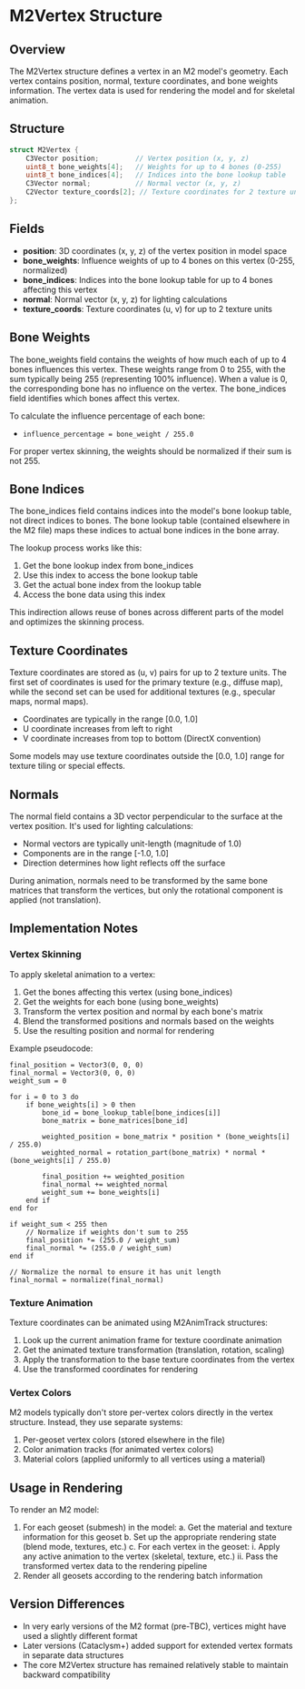 # M2Vertex Structure

## Overview
The M2Vertex structure defines a vertex in an M2 model's geometry. Each vertex contains position, normal, texture coordinates, and bone weights information. The vertex data is used for rendering the model and for skeletal animation.

## Structure

```cpp
struct M2Vertex {
    C3Vector position;         // Vertex position (x, y, z)
    uint8_t bone_weights[4];   // Weights for up to 4 bones (0-255)
    uint8_t bone_indices[4];   // Indices into the bone lookup table
    C3Vector normal;           // Normal vector (x, y, z)
    C2Vector texture_coords[2]; // Texture coordinates for 2 texture units
};
```

## Fields

- **position**: 3D coordinates (x, y, z) of the vertex position in model space
- **bone_weights**: Influence weights of up to 4 bones on this vertex (0-255, normalized)
- **bone_indices**: Indices into the bone lookup table for up to 4 bones affecting this vertex
- **normal**: Normal vector (x, y, z) for lighting calculations
- **texture_coords**: Texture coordinates (u, v) for up to 2 texture units

## Bone Weights

The bone_weights field contains the weights of how much each of up to 4 bones influences this vertex. These weights range from 0 to 255, with the sum typically being 255 (representing 100% influence). When a value is 0, the corresponding bone has no influence on the vertex. The bone_indices field identifies which bones affect this vertex.

To calculate the influence percentage of each bone:
- `influence_percentage = bone_weight / 255.0`

For proper vertex skinning, the weights should be normalized if their sum is not 255.

## Bone Indices

The bone_indices field contains indices into the model's bone lookup table, not direct indices to bones. The bone lookup table (contained elsewhere in the M2 file) maps these indices to actual bone indices in the bone array.

The lookup process works like this:
1. Get the bone lookup index from bone_indices
2. Use this index to access the bone lookup table
3. Get the actual bone index from the lookup table
4. Access the bone data using this index

This indirection allows reuse of bones across different parts of the model and optimizes the skinning process.

## Texture Coordinates

Texture coordinates are stored as (u, v) pairs for up to 2 texture units. The first set of coordinates is used for the primary texture (e.g., diffuse map), while the second set can be used for additional textures (e.g., specular maps, normal maps).

- Coordinates are typically in the range [0.0, 1.0]
- U coordinate increases from left to right
- V coordinate increases from top to bottom (DirectX convention)

Some models may use texture coordinates outside the [0.0, 1.0] range for texture tiling or special effects.

## Normals

The normal field contains a 3D vector perpendicular to the surface at the vertex position. It's used for lighting calculations:
- Normal vectors are typically unit-length (magnitude of 1.0)
- Components are in the range [-1.0, 1.0]
- Direction determines how light reflects off the surface

During animation, normals need to be transformed by the same bone matrices that transform the vertices, but only the rotational component is applied (not translation).

## Implementation Notes

### Vertex Skinning

To apply skeletal animation to a vertex:
1. Get the bones affecting this vertex (using bone_indices)
2. Get the weights for each bone (using bone_weights)
3. Transform the vertex position and normal by each bone's matrix
4. Blend the transformed positions and normals based on the weights
5. Use the resulting position and normal for rendering

Example pseudocode:
```
final_position = Vector3(0, 0, 0)
final_normal = Vector3(0, 0, 0)
weight_sum = 0

for i = 0 to 3 do
    if bone_weights[i] > 0 then
        bone_id = bone_lookup_table[bone_indices[i]]
        bone_matrix = bone_matrices[bone_id]
        
        weighted_position = bone_matrix * position * (bone_weights[i] / 255.0)
        weighted_normal = rotation_part(bone_matrix) * normal * (bone_weights[i] / 255.0)
        
        final_position += weighted_position
        final_normal += weighted_normal
        weight_sum += bone_weights[i]
    end if
end for

if weight_sum < 255 then
    // Normalize if weights don't sum to 255
    final_position *= (255.0 / weight_sum)
    final_normal *= (255.0 / weight_sum)
end if

// Normalize the normal to ensure it has unit length
final_normal = normalize(final_normal)
```

### Texture Animation

Texture coordinates can be animated using M2AnimTrack structures:
1. Look up the current animation frame for texture coordinate animation
2. Get the animated texture transformation (translation, rotation, scaling)
3. Apply the transformation to the base texture coordinates from the vertex
4. Use the transformed coordinates for rendering

### Vertex Colors

M2 models typically don't store per-vertex colors directly in the vertex structure. Instead, they use separate systems:
1. Per-geoset vertex colors (stored elsewhere in the file)
2. Color animation tracks (for animated vertex colors)
3. Material colors (applied uniformly to all vertices using a material)

## Usage in Rendering

To render an M2 model:
1. For each geoset (submesh) in the model:
   a. Get the material and texture information for this geoset
   b. Set up the appropriate rendering state (blend mode, textures, etc.)
   c. For each vertex in the geoset:
      i. Apply any active animation to the vertex (skeletal, texture, etc.)
      ii. Pass the transformed vertex data to the rendering pipeline
2. Render all geosets according to the rendering batch information

## Version Differences

- In very early versions of the M2 format (pre-TBC), vertices might have used a slightly different format
- Later versions (Cataclysm+) added support for extended vertex formats in separate data structures
- The core M2Vertex structure has remained relatively stable to maintain backward compatibility 